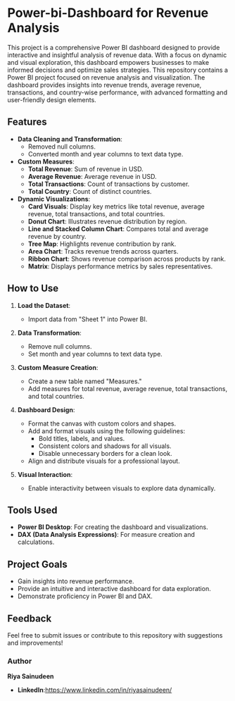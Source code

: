 # Power-bi-Dashboard for Revenue Analysis
This project is a comprehensive Power BI dashboard designed to provide interactive and insightful analysis of revenue data.  With a focus on dynamic and visual exploration, this dashboard empowers businesses to make informed decisions and optimize sales strategies. This repository contains a Power BI project focused on revenue analysis and visualization. The dashboard provides insights into revenue trends, average revenue, transactions, and country-wise performance, with advanced formatting and user-friendly design elements.

## Features
- **Data Cleaning and Transformation**:
  - Removed null columns.
  - Converted month and year columns to text data type.
- **Custom Measures**:
  - **Total Revenue**: Sum of revenue in USD.
  - **Average Revenue**: Average revenue in USD.
  - **Total Transactions**: Count of transactions by customer.
  - **Total Country**: Count of distinct countries.
- **Dynamic Visualizations**:
  - **Card Visuals**: Display key metrics like total revenue, average revenue, total transactions, and total countries.
  - **Donut Chart**: Illustrates revenue distribution by region.
  - **Line and Stacked Column Chart**: Compares total and average revenue by country.
  - **Tree Map**: Highlights revenue contribution by rank.
  - **Area Chart**: Tracks revenue trends across quarters.
  - **Ribbon Chart**: Shows revenue comparison across products by rank.
  - **Matrix**: Displays performance metrics by sales representatives.

## How to Use
1. **Load the Dataset**:
   - Import data from "Sheet 1" into Power BI.

2. **Data Transformation**:
   - Remove null columns.
   - Set month and year columns to text data type.

3. **Custom Measure Creation**:
   - Create a new table named "Measures."
   - Add measures for total revenue, average revenue, total transactions, and total countries.

4. **Dashboard Design**:
   - Format the canvas with custom colors and shapes.
   - Add and format visuals using the following guidelines:
     - Bold titles, labels, and values.
     - Consistent colors and shadows for all visuals.
     - Disable unnecessary borders for a clean look.
   - Align and distribute visuals for a professional layout.

5. **Visual Interaction**:
   - Enable interactivity between visuals to explore data dynamically.

## Tools Used
- **Power BI Desktop**: For creating the dashboard and visualizations.
- **DAX (Data Analysis Expressions)**: For measure creation and calculations.

## Project Goals
- Gain insights into revenue performance.
- Provide an intuitive and interactive dashboard for data exploration.
- Demonstrate proficiency in Power BI and DAX.

## Feedback
Feel free to submit issues or contribute to this repository with suggestions and improvements!

### Author
**Riya Sainudeen**
- **LinkedIn**:https://www.linkedin.com/in/riyasainudeen/

